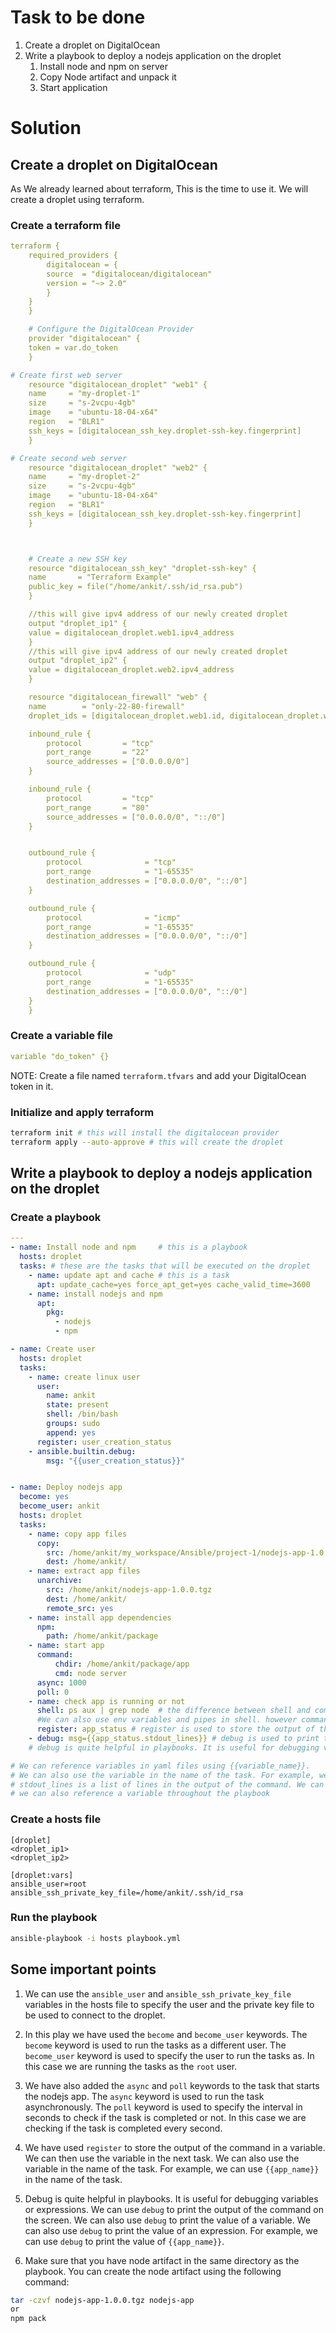 # Task to be done
1. Create a droplet on DigitalOcean
2. Write a playbook to deploy a nodejs application on the droplet
   1. Install node and npm on server
   2. Copy Node artifact and unpack it
   3. Start application


# Solution

## Create a droplet on DigitalOcean

As We already learned about terraform, This is the time to use it. We will create a droplet using terraform.

### Create a terraform file
```yaml
terraform {
    required_providers {
        digitalocean = {
        source  = "digitalocean/digitalocean"
        version = "~> 2.0"
        }
    }
    }

    # Configure the DigitalOcean Provider
    provider "digitalocean" {
    token = var.do_token
    }

# Create first web server
    resource "digitalocean_droplet" "web1" {
    name     = "my-droplet-1"
    size     = "s-2vcpu-4gb"
    image    = "ubuntu-18-04-x64"
    region   = "BLR1"
    ssh_keys = [digitalocean_ssh_key.droplet-ssh-key.fingerprint]
    }

# Create second web server
    resource "digitalocean_droplet" "web2" {
    name     = "my-droplet-2"
    size     = "s-2vcpu-4gb"
    image    = "ubuntu-18-04-x64"
    region   = "BLR1"
    ssh_keys = [digitalocean_ssh_key.droplet-ssh-key.fingerprint]
    }



    # Create a new SSH key
    resource "digitalocean_ssh_key" "droplet-ssh-key" {
    name       = "Terraform Example"
    public_key = file("/home/ankit/.ssh/id_rsa.pub")
    }

    //this will give ipv4 address of our newly created droplet
    output "droplet_ip1" {
    value = digitalocean_droplet.web1.ipv4_address
    }
    //this will give ipv4 address of our newly created droplet
    output "droplet_ip2" {
    value = digitalocean_droplet.web2.ipv4_address
    }

    resource "digitalocean_firewall" "web" {
    name        = "only-22-80-firewall"
    droplet_ids = [digitalocean_droplet.web1.id, digitalocean_droplet.web2.id]

    inbound_rule {
        protocol         = "tcp"
        port_range       = "22"
        source_addresses = ["0.0.0.0/0"]
    }

    inbound_rule {
        protocol         = "tcp"
        port_range       = "80"
        source_addresses = ["0.0.0.0/0", "::/0"]
    }


    outbound_rule {
        protocol              = "tcp"
        port_range            = "1-65535"
        destination_addresses = ["0.0.0.0/0", "::/0"]
    }

    outbound_rule {
        protocol              = "icmp"
        port_range            = "1-65535"
        destination_addresses = ["0.0.0.0/0", "::/0"]
    }

    outbound_rule {
        protocol              = "udp"
        port_range            = "1-65535"
        destination_addresses = ["0.0.0.0/0", "::/0"]
    }
    }
```

### Create a variable file
```yaml
variable "do_token" {}
```

NOTE: Create a file named `terraform.tfvars` and add your DigitalOcean token in it.

### Initialize  and apply terraform
```bash 
terraform init # this will install the digitalocean provider
terraform apply --auto-approve # this will create the droplet
```

## Write a playbook to deploy a nodejs application on the droplet

### Create a playbook
```yaml
---
- name: Install node and npm     # this is a playbook
  hosts: droplet
  tasks: # these are the tasks that will be executed on the droplet
    - name: update apt and cache # this is a task
      apt: update_cache=yes force_apt_get=yes cache_valid_time=3600
    - name: install nodejs and npm
      apt:
        pkg:
          - nodejs
          - npm

- name: Create user
  hosts: droplet
  tasks:
    - name: create linux user
      user:
        name: ankit
        state: present
        shell: /bin/bash
        groups: sudo
        append: yes
      register: user_creation_status
    - ansible.builtin.debug:
        msg: "{{user_creation_status}}"


- name: Deploy nodejs app
  become: yes
  become_user: ankit
  hosts: droplet
  tasks: 
    - name: copy app files
      copy:
        src: /home/ankit/my_workspace/Ansible/project-1/nodejs-app-1.0.0.tgz
        dest: /home/ankit/
    - name: extract app files
      unarchive:
        src: /home/ankit/nodejs-app-1.0.0.tgz
        dest: /home/ankit/
        remote_src: yes
    - name: install app dependencies
      npm:
        path: /home/ankit/package
    - name: start app
      command:
          chdir: /home/ankit/package/app
          cmd: node server
      async: 1000
      poll: 0
    - name: check app is running or not
      shell: ps aux | grep node  # the difference between shell and command is that shell actually executes the command in the shell. 
      #We can also use env variables and pipes in shell. however command is more secure.
      register: app_status # register is used to store the output of the command in a variable
    - debug: msg={{app_status.stdout_lines}} # debug is used to print the output of the command on the screen
    # debug is quite helpful in playbooks. It is useful for debugging variables or expressions.

# We can reference variables in yaml files using {{variable_name}}.
# We can also use the variable in the name of the task. For example, we can use {{app_name}} in the name of the task.
# stdout_lines is a list of lines in the output of the command. We can use stdout_lines[0] to get the first line of the output.
# we can also reference a variable throughout the playbook
```

### Create a hosts file
```
[droplet]
<droplet_ip1>
<droplet_ip2>

[droplet:vars]
ansible_user=root
ansible_ssh_private_key_file=/home/ankit/.ssh/id_rsa
```


### Run the playbook
```bash
ansible-playbook -i hosts playbook.yml
```



## Some important points
1. We can use the `ansible_user` and `ansible_ssh_private_key_file` variables in the hosts file to specify the user and the private key file to be used to connect to the droplet.

2. In this play we have used the `become` and `become_user` keywords. The `become` keyword is used to run the tasks as a different user. The `become_user` keyword is used to specify the user to run the tasks as. In this case we are running the tasks as the `root` user.

3. We have also added the `async` and `poll` keywords to the task that starts the nodejs app. The `async` keyword is used to run the task asynchronously. The `poll` keyword is used to specify the interval in seconds to check if the task is completed or not. In this case we are checking if the task is completed every second.

4. We have used `register` to store the output of the command in a variable. We can then use the variable in the next task. We can also use the variable in the name of the task. For example, we can use `{{app_name}}` in the name of the task.

5. Debug is quite helpful in playbooks. It is useful for debugging variables or expressions. We can use `debug` to print the output of the command on the screen. We can also use `debug` to print the value of a variable. We can also use `debug` to print the value of an expression. For example, we can use `debug` to print the value of `{{app_name}}`.

5. Make sure that you have node artifact in the same directory as the playbook. You can create the node artifact using the following command:
```bash
tar -czvf nodejs-app-1.0.0.tgz nodejs-app
or 
npm pack
```
